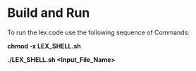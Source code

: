 # Build and Run

To run the lex code use the following sequence of Commands:



**chmod -x LEX_SHELL.sh**

**./LEX_SHELL.sh <Input_File_Name>**
